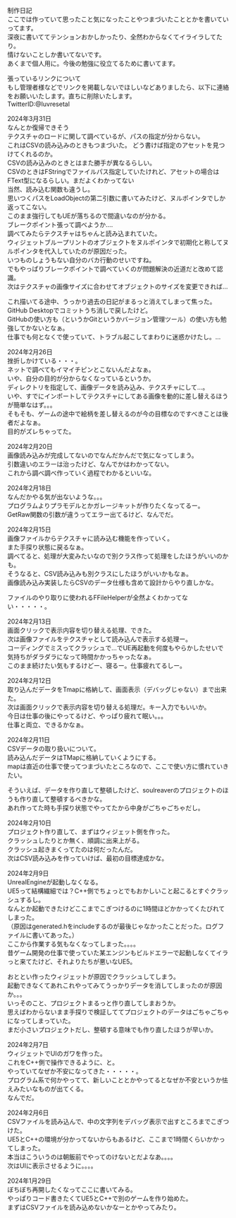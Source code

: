 制作日記  
ここでは作っていて思ったこと気になったことやつまづいたこととかを書いていってます。  
深夜に書いててテンションおかしかったり、全然わからなくてイライラしてたり。    
情けないことしか書いてないです。     
あくまで個人用に。今後の勉強に役立てるために書いてます。  
  
張っているリンクについて  
もし管理者様などでリンクを掲載しないでほしいなどありましたら、以下に連絡をお願いいたします。直ちに削除いたします。  
TwitterID:@luvresetal  
  
2024年3月31日  
なんとか復帰できそう  
テクスチャのロードに関して調べているが、パスの指定が分からない。  
これはCSVの読み込みのときもつまづいた。 
どう書けば指定のアセットを見つけてくれるのか。  
CSVの読み込みのときとはまた勝手が異なるらしい。  
CSVのときはFStringでファイルパス指定していたけれど、アセットの場合はFText型になるらしい。まだよくわかってない  
当然、読み込む関数も違うし。   
思いつくパスをLoadObject<UTexture2D>の第二引数に書いてみたけど、ヌルポインタでしか返ってこない。  
このまま強行してもUEが落ちるので間違いなのが分かる。  
ブレークポイント張って調べようか….  
調べてみたらテクスチャはちゃんと読み込まれていた。  
ウィジェットブループリントのオブジェクトをヌルポインタで初期化と称してヌルポインタを代入していたのが原因だった。  
いつものしょうもない自分のバカ行動のせいですね。  
でもやっぱりブレークポイントで調べていくのが問題解決の近道だと改めて認識。  
次はテクスチャの画像サイズに合わせてオブジェクトのサイズを変更できれば…  
  
これ描いてる途中、うっかり過去の日記がまるっと消えてしまって焦った。  
GitHub Desktopでコミットうち消しで戻したけど。  
GitHubの使い方も（というかGitというかバージョン管理ツール）の使い方も勉強してかないとなぁ。  
仕事でも何となくで使っていて、トラブル起こしてまわりに迷惑かけたし。…  
  
2024年2月26日  
挫折しかけている・・・。  
ネットで調べてもイマイチピンとこないんだよなぁ。  
いや、自分の目的が分からなくなっているというか。  
ディレクトリを指定して、画像データを読み込み、テクスチャにして…。  
いや、すでにインポートしてテクスチャにしてある画像を動的に差し替えるほうが簡単なはず。。。  
そもそも、ゲームの途中で絵柄を差し替えるのが今の目標なのですべきことは後者だよなぁ。  
目的がズレちゃってた。  
  
2024年2月20日  
画像読み込みが完成してないのでなんだかんだで気になってしまう。  
引数違いのエラーは治ったけど、なんでかはわかってない。  
これから調べ調べ作っていく過程でわかるといいな。  
  
2024年2月18日  
なんだかやる気が出ないような。。。    
プログラムよりプラモデルとかガレージキットが作りたくなってるー。  
GetRaw関数の引数が違うってエラー出てるけど、なんでだ。  
  
2024年2月15日  
画像ファイルからテクスチャに読み込む機能を作っていく。  
また手探り状態に戻るなぁ。  
調べてると、処理が大変みたいなので別クラス作って処理をしたほうがいいのかも。  
そうなると、CSV読み込みも別クラスにしたほうがいいかもなぁ。  
画像読み込み実装したらCSVのデータ仕様も含めて設計からやり直しかな。  

ファイルのやり取りに使われるFFileHelperが全然よくわかってない・・・・・。    
  
2024年2月13日   
画面クリックで表示内容を切り替える処理、できた。  
次は画像ファイルをテクスチャとして読み込んで表示する処理ー。  
コーディングでミスってクラッシュで…でUE再起動を何度もやらかしたせいで気持ちがダラダラになって時間かかっちゃったなぁ。  
このまま続けたい気もするけどー、寝るー。仕事疲れてるしー。  
  
2024年2月12日   
取り込んだデータをTmapに格納して、画面表示（デバッグじゃない）まで出来た。  
次は画面クリックで表示内容を切り替える処理だ。キー入力でもいいか。  
今日は仕事の後にやってるけど、やっぱり疲れて眠い。。。  
仕事と両立、できるかなぁ。  
  
2024年2月11日   
CSVデータの取り扱いについて。  
読み込んだデータはTMapに格納していくようにする。  
mapは直近の仕事で使ってつまづいたところなので、ここで使い方に慣れていきたい。  
  
そういえば、データを作り直して整頓したけど、soulreaverのプロジェクトのほうも作り直して整頓するべきかな。  
あれ作ってた時も手探り状態でやってたから中身がごちゃごちゃだし。  
  
2024年2月10日  
プロジェクト作り直して、まずはウィジェット側を作った。  
クラッシュしたりとか無く、順調に出来上がる。  
クラッシュ起きまくってたのは何だったんだ。  
次はCSV読み込みを作っていけば、最初の目標達成かな。  
  
2024年2月9日  
UnrealEngineが起動しなくなる。  
UE5って結構繊細では？C++側でちょっとでもおかしいこと起こるとすぐクラッシュするし。  
なんとか起動できたけどここまでこぎつけるのに1時間ほどかかってくたびれてしまった。  
（原因はgenerated.hをincludeするのが最後じゃなかったことだった。ログファイルに書いてあった。）  
ここから作業する気もなくなってしまった。。。。  
昔ゲーム開発の仕事で使っていた某エンジンもビルドエラーで起動しなくてイラっと来てたけど、それよりたちが悪いなUE5。  

おととい作ったウィジェットが原因でクラッシュしてしまう。  
起動できなくてあれこれやってみてうっかりデータを消してしまったのが原因か。。。  
いっそのこと、プロジェクトまるっと作り直してしまおうか。  
思えばわからないまま手探りで検証しててプロジェクトのデータはごちゃごちゃになってしまっていた。  
まだ小さいプロジェクトだし、整頓する意味でも作り直したほうが早いか。  
  
2024年2月7日  
ウィジェットでUIのガワを作った。  
これをC++側で操作できるように、と。  
やっていてなぜか不安になってきた・・・・・。  
プログラム系で何かやってて、新しいこととかやってるとなぜか不安というか怯えみたいなものが出てくる。  
なんでだ。  
  
2024年2月6日  
CSVファイルを読み込んで、中の文字列をデバッグ表示で出すところまでこぎつけた。  
UE5とC++の環境が分かってないからもあるけど、ここまで1時間くらいかかってしまった。  
本当はこういうのは朝飯前でやってのけないとだよなあ。。。。  
次はUIに表示させるように。。。。
  
2024年1月29日  
ぼちぼち再開したくなってここに書いてみる。  
やっぱりコード書きたくてUE5とC++で別のゲームを作り始めた。  
まずはCSVファイルを読み込めないかなーとかやってみたり。  
